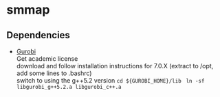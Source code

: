 # smmap
## Dependencies
* [Gurobi](https://www.gurobi.com)  
  Get academic license  
  download and follow installation instructions for 7.0.X (extract to /opt, add some lines to .bashrc)  
  switch to using the g++5.2 version `cd ${GUROBI_HOME}/lib ` `ln -sf libgurobi_g++5.2.a libgurobi_c++.a`
  
